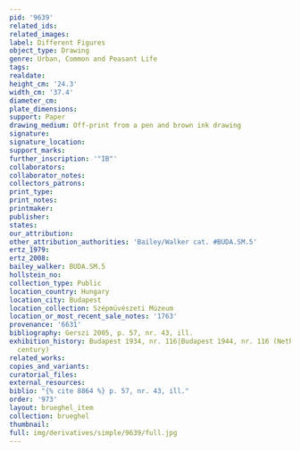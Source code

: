 ```yaml
---
pid: '9639'
related_ids: 
related_images: 
label: Different Figures
object_type: Drawing
genre: Urban, Common and Peasant Life
tags: 
realdate: 
height_cm: '24.3'
width_cm: '37.4'
diameter_cm: 
plate_dimensions: 
support: Paper
drawing_medium: Off-print from a pen and brown ink drawing
signature: 
signature_location: 
support_marks: 
further_inscription: '"IB"'
collaborators: 
collaborator_notes: 
collectors_patrons: 
print_type: 
print_notes: 
printmaker: 
publisher: 
states: 
our_attribution: 
other_attribution_authorities: 'Bailey/Walker cat. #BUDA.SM.5'
ertz_1979: 
ertz_2008: 
bailey_walker: BUDA.SM.5
hollstein_no: 
collection_type: Public
location_country: Hungary
location_city: Budapest
location_collection: Szépmüvészeti Múzeum
location_or_most_recent_sale_notes: '1763'
provenance: '6631'
bibliography: Gerszi 2005, p. 57, nr. 43, ill.
exhibition_history: Budapest 1934, nr. 116|Budapest 1944, nr. 116 (Netherlandish seventeenth
  century)
related_works: 
copies_and_variants: 
curatorial_files: 
external_resources: 
biblio: "{% cite 8864 %} p. 57, nr. 43, ill."
order: '973'
layout: brueghel_item
collection: brueghel
thumbnail: 
full: img/derivatives/simple/9639/full.jpg
---
```

